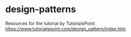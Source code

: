 # design-patterns

Resources for the tutorial by TutorialsPoint https://www.tutorialspoint.com/design_pattern/index.htm
